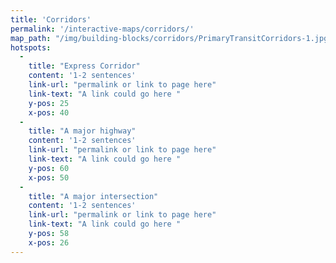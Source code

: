 ```yaml
---
title: 'Corridors'
permalink: '/interactive-maps/corridors/'
map_path: "/img/building-blocks/corridors/PrimaryTransitCorridors-1.jpg"
hotspots:
  -
    title: "Express Corridor"
    content: '1-2 sentences'
    link-url: "permalink or link to page here"
    link-text: "A link could go here "
    y-pos: 25
    x-pos: 40
  -
    title: "A major highway"
    content: '1-2 sentences'
    link-url: "permalink or link to page here"
    link-text: "A link could go here "
    y-pos: 60
    x-pos: 50
  -
    title: "A major intersection"
    content: '1-2 sentences'
    link-url: "permalink or link to page here"
    link-text: "A link could go here "
    y-pos: 58
    x-pos: 26
---
```

